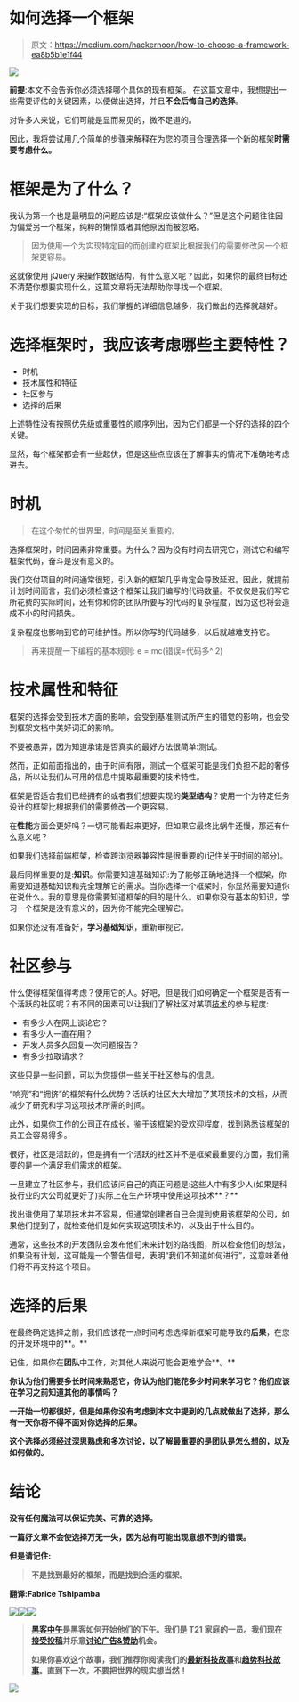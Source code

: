 # 如何选择一个框架

> 原文：<https://medium.com/hackernoon/how-to-choose-a-framework-ea8b5b1e1f44>

![](img/8eef534fc7231cd69cf34f3cc2289a8b.png)

**前提**:本文不会告诉你必须选择哪个具体的现有框架。
在这篇文章中，我想提出一些需要评估的关键因素，以便做出选择，并且**不会后悔自己的选择**。

对许多人来说，它们可能是显而易见的，微不足道的。

因此，我将尝试用几个简单的步骤来解释在为您的项目合理选择一个新的框架**时需要考虑什么。**

# 框架是为了什么？

我认为第一个也是最明显的问题应该是:“框架应该做什么？”但是这个问题往往因为偏爱另一个框架，纯粹的懒惰或者其他原因而被忽略。

> 因为使用一个为实现特定目的而创建的框架比根据我们的需要修改另一个框架更容易。

这就像使用 jQuery 来操作数据结构，有什么意义呢？因此，如果你的最终目标还不清楚你想要实现什么，这篇文章将无法帮助你寻找一个框架。

关于我们想要实现的目标，我们掌握的详细信息越多，我们做出的选择就越好。

# 选择框架时，我应该考虑哪些主要特性？

*   时机
*   技术属性和特征
*   社区参与
*   选择的后果

上述特性没有按照优先级或重要性的顺序列出，因为它们都是一个好的选择的四个关键。

显然，每个框架都会有一些起伏，但是这些点应该在了解事实的情况下准确地考虑进去。

# 时机

> 在这个匆忙的世界里，时间是至关重要的。

选择框架时，时间因素非常重要。为什么？因为没有时间去研究它，测试它和编写框架代码，奋斗是没有意义的。

我们交付项目的时间通常很短，引入新的框架几乎肯定会导致延迟。因此，就提前计划时间而言，我们必须检查这个框架让我们编写的代码数量。不仅仅是我们写它所花费的实际时间，还有你和你的团队所要写的代码的复杂程度，因为这也将会造成不小的时间损失。

复杂程度也影响到它的可维护性。所以你写的代码越多，以后就越难支持它。

> 再来提醒一下编程的基本规则:
> e = mc(错误=代码多^ 2)

# 技术属性和特征

框架的选择会受到技术方面的影响，会受到基准测试所产生的错觉的影响，也会受到框架文档中美好词汇的影响。

不要被愚弄，因为知道承诺是否真实的最好方法很简单:测试。

然而，正如前面指出的，由于时间有限，测试一个框架可能是我们负担不起的奢侈品，所以让我们从可用的信息中提取最重要的技术特性。

框架是否适合我们已经拥有的或者我们想要实现的**类型结构**？使用一个为特定任务设计的框架比根据我们的需要修改一个更容易。

在**性能**方面会更好吗？一切可能看起来更好，但如果它最终比蜗牛还慢，那还有什么意义呢？

如果我们选择前端框架，检查跨浏览器兼容性是很重要的(记住关于时间的部分)。

最后同样重要的是:**知识**。你需要知道基础知识:为了能够正确地选择一个框架，你需要知道基础知识和完全理解它的需求。当你选择一个框架时，你显然需要知道你在说什么。我的意思是你需要知道框架的目的是什么。如果你没有基本的知识，学习一个框架是没有意义的，因为你不能完全理解它。

如果你还没有准备好，**学习基础知识**，重新审视它。

# 社区参与

什么使得框架值得考虑？使用它的人。好吧，但是我们如何确定一个框架是否有一个活跃的社区呢？有不同的因素可以让我们了解社区对某项[技术](https://hackernoon.com/tagged/technology)的参与程度:

*   有多少人在网上谈论它？
*   有多少人一直在用？
*   开发人员多久回复一次问题报告？
*   有多少拉取请求？

这些只是一些问题，可以为您提供一些关于社区参与的信息。

“响亮”和“拥挤”的框架有什么优势？活跃的社区大大增加了某项技术的文档，从而减少了研究和学习这项技术所需的时间。

此外，如果你工作的公司正在成长，鉴于该框架的受欢迎程度，找到熟悉该框架的员工会容易得多。

很好，社区是活跃的，但是拥有一个活跃的社区并不是框架最重要的方面，我们需要的是一个满足我们需求的框架。

一旦建立了社区参与，我们应该问自己的真正问题是:这些人中有多少人(如果是科技行业的大公司就更好了)实际上在生产环境中使用这项技术**？**

找出谁使用了某项技术并不容易，但通常创建者自己会提到使用该框架的公司，如果他们提到了，就检查他们是如何实现这项技术的，以及出于什么目的。

通常，这些技术的开发团队会发布他们未来计划的路线图，所以检查他们的想法，如果没有计划，这可能是一个警告信号，表明“我们不知道如何进行”，这意味着他们将不再支持这个项目。

# 选择的后果

在最终确定选择之前，我们应该花一点时间考虑选择新框架可能导致的**后果**，在您的开发环境中的**。**

记住，如果你在**团队**中工作，对其他人来说可能会更难学会**。**

**你认为他们需要多长时间来熟悉它，你认为他们能花多少时间来学习它？他们应该在学习之前知道其他的事情吗？**

**一开始一切都很好，但是如果你没有考虑到本文中提到的几点就做出了选择，那么有一天你将不得不面对你选择的后果。**

**这个选择必须经过深思熟虑和多次讨论，以了解最重要的是团队是怎么想的，以及如何做的。**

# **结论**

**没有任何魔法可以保证完美、可靠的选择。**

**一篇好文章不会使选择万无一失，因为总有可能出现意想不到的错误。**

**但是请记住:**

> **不是找到最好的框架，而是找到合适的框架。**

**翻译:Fabrice Tshipamba**

**[![](img/50ef4044ecd4e250b5d50f368b775d38.png)](http://bit.ly/HackernoonFB)****[![](img/979d9a46439d5aebbdcdca574e21dc81.png)](https://goo.gl/k7XYbx)****[![](img/2930ba6bd2c12218fdbbf7e02c8746ff.png)](https://goo.gl/4ofytp)**

> **[黑客中午](http://bit.ly/Hackernoon)是黑客如何开始他们的下午。我们是 T21 家庭的一员。我们现在[接受投稿](http://bit.ly/hackernoonsubmission)并乐意[讨论广告&赞助](mailto:partners@amipublications.com)机会。**
> 
> **如果你喜欢这个故事，我们推荐你阅读我们的[最新科技故事](http://bit.ly/hackernoonlatestt)和[趋势科技故事](https://hackernoon.com/trending)。直到下一次，不要把世界的现实想当然！**

**[![](img/be0ca55ba73a573dce11effb2ee80d56.png)](https://goo.gl/Ahtev1)**